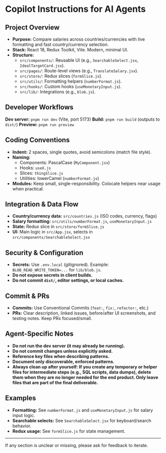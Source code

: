 # Copilot Instructions for AI Agents

## Project Overview
- **Purpose:** Compare salaries across countries/currencies with live formatting and fast country/currency selection.
- **Stack:** React 18, Redux Toolkit, Vite. Modern, minimal UI.
- **Structure:**
  - `src/components/`: Reusable UI (e.g., `SearchableSelect.jsx`, `IdealTargetCard.jsx`).
  - `src/pages/`: Route-level views (e.g., `TranslateSalary.jsx`).
  - `src/store/`: Redux slices (`formSlice.js`).
  - `src/utils/`: Formatting helpers (`numberFormat.js`).
  - `src/hooks/`: Custom hooks (`useMonetaryInput.js`).
  - `src/lib/`: Integrations (e.g., `blob.js`).

## Developer Workflows
 **Dev server:** `pnpm run dev` (Vite, port 5173)
 **Build:** `pnpm run build` (outputs to `dist/`)
 **Preview:** `pnpm run preview`
## Coding Conventions
- **Indent:** 2 spaces, single quotes, avoid semicolons (match file style).
- **Naming:**
  - Components: PascalCase (`MyComponent.jsx`)
  - Hooks: `useX.js`
  - Slices: `thingSlice.js`
  - Utilities: lowerCamel (`numberFormat.js`)
- **Modules:** Keep small, single-responsibility. Colocate helpers near usage when practical.

## Integration & Data Flow
- **Country/currency data:** `src/countries.js` (ISO codes, currency, flags)
- **Salary formatting:** `src/utils/numberFormat.js`, `useMonetaryInput.js`
- **State:** Redux slice in `src/store/formSlice.js`
- **UI:** Main logic in `src/App.jsx`, selects in `src/components/SearchableSelect.jsx`

## Security & Configuration
- **Secrets:** Use `.env.local` (gitignored). Example: `BLOB_READ_WRITE_TOKEN=...` for `lib/blob.js`.
- **Do not expose secrets in client builds.**
- **Do not commit `dist/`, editor settings, or local caches.**

## Commit & PRs
- **Commits:** Use Conventional Commits (`feat:`, `fix:`, `refactor:`, etc.)
- **PRs:** Clear description, linked issues, before/after UI screenshots, and testing notes. Keep PRs focused/small.


## Agent-Specific Notes
- **Do not run the dev server (it may already be running).**
- **Do not commit changes unless explicitly asked.**
- **Reference key files when describing patterns.**
- **Document only discoverable, enforced patterns.**
- **Always clean up after yourself: If you create any temporary or helper files for intermediate steps (e.g., SQL scripts, data dumps), delete them when they are no longer needed for the end product. Only leave files that are part of the final deliverable.**

## Examples
- **Formatting:** See `numberFormat.js` and `useMonetaryInput.js` for salary input logic.
- **Searchable selects:** See `SearchableSelect.jsx` for keyboard/search behavior.
- **Redux usage:** See `formSlice.js` for state management.

---
If any section is unclear or missing, please ask for feedback to iterate.
